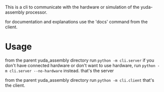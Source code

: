 This is a cli to communicate with the hardware or simulation of the yuda-assembly processor.

for documentation and explanations use the 'docs' command from the client.

# Usage
from the parent yuda_assembly directory run `python -m cli.server`
if you don't have connected hardware or don't want to use hardware, run `python -m cli.server --no-hardware` instead.
that's the server

from the parent yuda_assembly directory run `python -m cli.client`
that's the client.